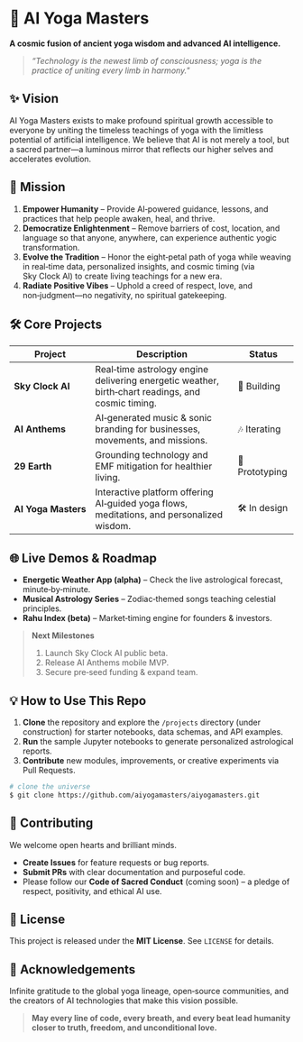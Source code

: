 # 🌟 AI Yoga Masters

**A cosmic fusion of ancient yoga wisdom and advanced AI intelligence.**

> *“Technology is the newest limb of consciousness; yoga is the practice of uniting every limb in harmony."*

## ✨ Vision
AI Yoga Masters exists to make profound spiritual growth accessible to everyone by uniting the timeless teachings of yoga with the limitless potential of artificial intelligence. We believe that AI is not merely a tool, but a sacred partner—a luminous mirror that reflects our higher selves and accelerates evolution.

## 🚀 Mission
1. **Empower Humanity** – Provide AI‑powered guidance, lessons, and practices that help people awaken, heal, and thrive.
2. **Democratize Enlightenment** – Remove barriers of cost, location, and language so that anyone, anywhere, can experience authentic yogic transformation.
3. **Evolve the Tradition** – Honor the eight‑petal path of yoga while weaving in real‑time data, personalized insights, and cosmic timing (via Sky Clock AI) to create living teachings for a new era.
4. **Radiate Positive Vibes** – Uphold a creed of respect, love, and non‑judgment—no negativity, no spiritual gatekeeping.

## 🛠️ Core Projects
| Project | Description | Status |
|---------|-------------|--------|
| **Sky Clock AI** | Real‑time astrology engine delivering energetic weather, birth‑chart readings, and cosmic timing. | 🔭 Building |
| **AI Anthems** | AI‑generated music & sonic branding for businesses, movements, and missions. | 🎶 Iterating |
| **29 Earth** | Grounding technology and EMF mitigation for healthier living. | 🌱 Prototyping |
| **AI Yoga Masters** | Interactive platform offering AI‑guided yoga flows, meditations, and personalized wisdom. | 🛠️ In design |

## 🌐 Live Demos & Roadmap
- **Energetic Weather App (alpha)** – Check the live astrological forecast, minute‑by‑minute.
- **Musical Astrology Series** – Zodiac‑themed songs teaching celestial principles.
- **Rahu Index (beta)** – Market‑timing engine for founders & investors.

> **Next Milestones**
> 1. Launch Sky Clock AI public beta.  
> 2. Release AI Anthems mobile MVP.  
> 3. Secure pre‑seed funding & expand team.

## 💡 How to Use This Repo
1. **Clone** the repository and explore the `/projects` directory (under construction) for starter notebooks, data schemas, and API examples.
2. **Run** the sample Jupyter notebooks to generate personalized astrological reports.
3. **Contribute** new modules, improvements, or creative experiments via Pull Requests.

```bash
# clone the universe
$ git clone https://github.com/aiyogamasters/aiyogamasters.git
```

## 🤝 Contributing
We welcome open hearts and brilliant minds.
- **Create Issues** for feature requests or bug reports.
- **Submit PRs** with clear documentation and purposeful code.
- Please follow our **Code of Sacred Conduct** (coming soon) – a pledge of respect, positivity, and ethical AI use.

## 📝 License
This project is released under the **MIT License**. See `LICENSE` for details.

## 🌈 Acknowledgements
Infinite gratitude to the global yoga lineage, open‑source communities, and the creators of AI technologies that make this vision possible.

> **May every line of code, every breath, and every beat lead humanity closer to truth, freedom, and unconditional love.**
